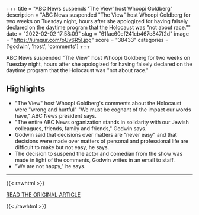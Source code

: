 +++
title = "ABC News suspends 'The View' host Whoopi Goldberg"
description = "ABC News suspended \"The View\" host Whoopi Goldberg for two weeks on Tuesday night, hours after she apologized for having falsely declared on the daytime program that the Holocaust was \"not about race.\""
date = "2022-02-02 17:58:09"
slug = "61fac60ef241cb467e847f2d"
image = "https://i.imgur.com/oUv6R5I.jpg"
score = "38433"
categories = ['godwin', 'host', 'comments']
+++

ABC News suspended \"The View\" host Whoopi Goldberg for two weeks on Tuesday night, hours after she apologized for having falsely declared on the daytime program that the Holocaust was \"not about race.\"

## Highlights

- "The View" host Whoopi Goldberg's comments about the Holocaust were "wrong and hurtful" "We must be cognant of the impact our words have," ABC News president says.
- "The entire ABC News organization stands in solidarity with our Jewish colleagues, friends, family and friends," Godwin says.
- Godwin said that decisions over matters are "never easy" and that decisions were made over matters of personal and professional life are difficult to make but not easy, he says.
- The decision to suspend the actor and comedian from the show was made in light of the comments, Godwin writes in an email to staff.
- "We are not happy," he says.

---

{{< rawhtml >}}
  <p class="article-category">
    <a target="_blank" href="https://www.cnn.com/2022/02/01/media/whoopi-goldberg-the-view-suspended/index.html">READ THE ORIGINAL ARTICLE</a>
  </p>
{{< /rawhtml >}}
